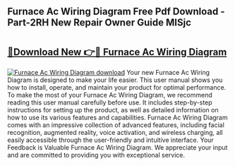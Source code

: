 ## Furnace Ac Wiring Diagram Free Pdf Download - Part-2RH New Repair Owner Guide MISjc

# <h2><a href="http://dfu8737.blite.top/?on=Furnace+Ac+Wiring+Diagram">🔗Download New 👉🔴 Furnace Ac Wiring Diagram</a></h2>

[![Furnace Ac Wiring Diagram download](https://i.imgur.com/lujVjoI.png)](http://dfu8737.blite.top/?on=Furnace+Ac+Wiring+Diagram)
Your new Furnace Ac Wiring Diagram is designed to make your life easier. This user manual shows you how to install, operate, and maintain your product for optimal performance. To make the most of your Furnace Ac Wiring Diagram, we recommend reading this user manual carefully before use. It includes step-by-step instructions for setting up the product, as well as detailed information on how to use its various features and capabilities. Furnace Ac Wiring Diagram comes with an impressive collection of advanced features, including facial recognition, augmented reality, voice activation, and wireless charging, all easily accessible through the user-friendly and intuitive interface. Your Feedback is Valuable Furnace Ac Wiring Diagram. We appreciate your input and are committed to providing you with exceptional service.
